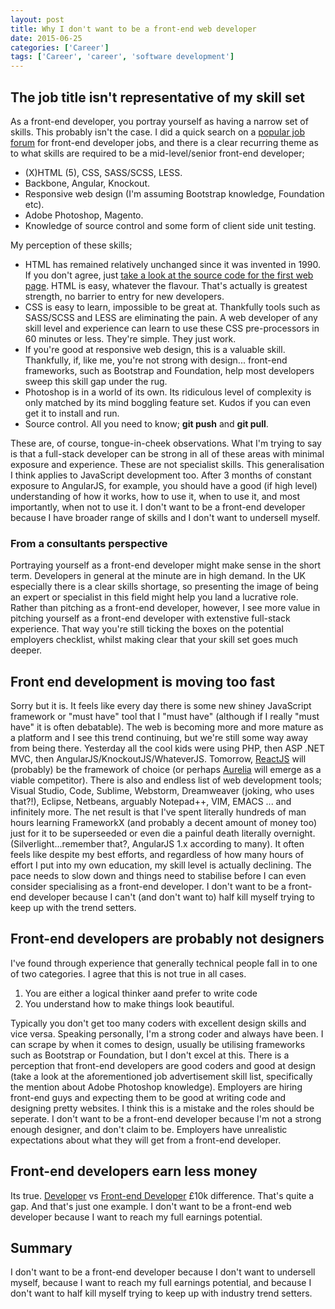 ```yaml
---
layout: post
title: Why I don't want to be a front-end web developer
date: 2015-06-25
categories: ['Career']
tags: ['Career', 'career', 'software development']
---
```


## The job title isn't representative of my skill set

As a front-end developer, you portray yourself as having a narrow set of skills. This probably isn't the case. I did a quick search on a [popular job forum](http://www.theitjobboard.co.uk/) for front-end developer jobs, and there is a clear recurring theme as to what skills are required to be a mid-level/senior front-end developer;

- (X)HTML (5), CSS, SASS/SCSS, LESS.
- Backbone, Angular, Knockout.
- Responsive web design (I'm assuming Bootstrap knowledge, Foundation etc).
- Adobe Photoshop, Magento.
- Knowledge of source control and some form of client side unit testing.

My perception of these skills;

- HTML has remained relatively unchanged since it was invented in 1990\. If you don't agree, just [take a look at the source code for the first web page](http://info.cern.ch/hypertext/WWW/TheProject.html). HTML is easy, whatever the flavour. That's actually is greatest strength, no barrier to entry for new developers.
- CSS is easy to learn, impossible to be great at. Thankfully tools such as SASS/SCSS and LESS are eliminating the pain. A web developer of any skill level and experience can learn to use these CSS pre-processors in 60 minutes or less. They're simple. They just work.
- If you're good at responsive web design, this is a valuable skill. Thankfully, if, like me, you're not strong with design... front-end frameworks, such as Bootstrap and Foundation, help most developers sweep this skill gap under the rug.
- Photoshop is in a world of its own. Its ridiculous level of complexity is only matched by its mind boggling feature set. Kudos if you can even get it to install and run.
- Source control. All you need to know; **git push** and **git pull**.

These are, of course, tongue-in-cheek observations. What I'm trying to say is that a full-stack developer can be strong in all of these areas with minimal exposure and experience. These are not specialist skills. This generalisation I think applies to JavaScript development too. After 3 months of constant exposure to AngularJS, for example, you should have a good (if high level) understanding of how it works, how to use it, when to use it, and most importantly, when not to use it. I don't want to be a front-end developer because I have broader range of skills and I don't want to undersell myself.

### From a consultants perspective

Portraying yourself as a front-end developer might make sense in the short term. Developers in general at the minute are in high demand. In the UK especially there is a clear skills shortage, so presenting the image of being an expert or specialist in this field might help you land a lucrative role. Rather than pitching as a front-end developer, however, I see more value in pitching yourself as a front-end developer with extenstive full-stack experience. That way you're still ticking the boxes on the potential employers checklist, whilst making clear that your skill set goes much deeper.

## Front end development is moving too fast

Sorry but it is. It feels like every day there is some new shiney JavaScript framework or "must have" tool that I "must have" (although if I really "must have" it is often debatable). The web is becoming more and more mature as a platform and I see this trend continuing, but we're still some way away from being there. Yesterday all the cool kids were using PHP, then ASP .NET MVC, then AngularJS/KnockoutJS/WhateverJS. Tomorrow, [ReactJS](http://facebook.github.io/react/) will (probably) be the framework of choice (or perhaps [Aurelia](http://aurelia.io/) will emerge as a viable competitor). There is also and endless list of web development tools; Visual Studio, Code, Sublime, Webstorm, Dreamweaver (joking, who uses that?!), Eclipse, Netbeans, arguably Notepad++, VIM, EMACS ... and infinitely more. The net result is that I've spent literally hundreds of man hours learning FrameworkX (and probably a decent amount of money too) just for it to be superseeded or even die a painful death literally overnight. (Silverlight...remember that?, AngularJS 1.x according to many). It often feels like despite my best efforts, and regardless of how many hours of effort I put into my own education, my skill level is actually declining. The pace needs to slow down and things need to stabilise before I can even consider specialising as a front-end developer. I don't want to be a front-end developer because I can't (and don't want to) half kill myself trying to keep up with the trend setters.

## Front-end developers are probably not designers

I've found through experience that generally technical people fall in to one of two categories. I agree that this is not true in all cases.

1.  You are either a logical thinker aand prefer to write code
2.  You understand how to make things look beautiful.

Typically you don't get too many coders with excellent design skills and vice versa. Speaking personally, I'm a strong coder and always have been. I can scrape by when it comes to design, usually be utilising frameworks such as Bootstrap or Foundation, but I don't excel at this. There is a perception that front-end developers are good coders and good at design (take a look at the aforementioned job advertisement skill list, specifically the mention about Adobe Photoshop knowledge). Employers are hiring front-end guys and expecting them to be good at writing code and designing pretty websites. I think this is a mistake and the roles should be seperate. I don't want to be a front-end developer because I'm not a strong enough designer, and don't claim to be. Employers have unrealistic expectations about what they will get from a front-end developer.

## Front-end developers earn less money

Its true. [Developer](http://www.itjobswatch.co.uk/jobs/uk/developer.do) vs [Front-end Developer](http://www.itjobswatch.co.uk/jobs/uk/front-end%20web%20developer.do) £10k difference. That's quite a gap. And that's just one example. I don't want to be a front-end web developer because I want to reach my full earnings potential.

## Summary

I don't want to be a front-end developer because I don't want to undersell myself, because I want to reach my full earnings potential, and because I don't want to half kill myself trying to keep up with industry trend setters.
